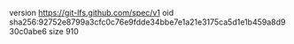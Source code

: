 version https://git-lfs.github.com/spec/v1
oid sha256:92752e8799a3cfc0c76e9fdde34bbe7e1a21e3175ca5d1e1b459a8d930c0abe6
size 910
